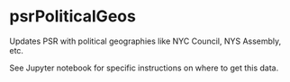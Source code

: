 # psrPoliticalGeos
 Updates PSR with political geographies like NYC Council, NYS Assembly, etc.

 See Jupyter notebook for specific instructions on where to get this data.
